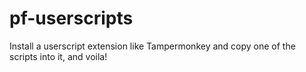# pf-userscripts

Install a userscript extension like Tampermonkey and copy one of the scripts into it, and voila!
